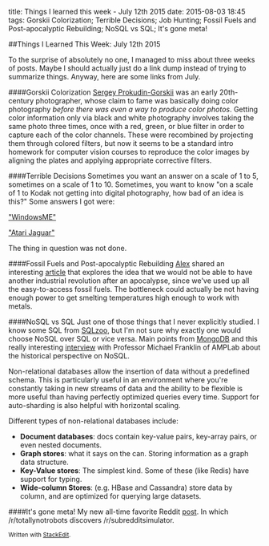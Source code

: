 title: Things I learned this week - July 12th 2015
date: 2015-08-03 18:45
tags: Gorskii Colorization; Terrible Decisions; Job Hunting; Fossil Fuels and Post-apocalyptic Rebuilding; NoSQL vs SQL; It's gone meta!

##Things I Learned This Week: July 12th 2015

To the surprise of absolutely no one, I managed to miss about three weeks of posts. Maybe I should actually just do a link dump instead of trying to summarize things. Anyway, here are some links from July. 

####Gorskii Colorization 
[Sergey Prokudin-Gorskii](https://en.wikipedia.org/wiki/Sergey_Prokudin-Gorsky#Photography_technique) was an early 20th-century photographer, whose claim to fame was basically doing color photography *before there was even a way to produce color photos*. Getting color information only via black and white photography involves taking the same photo three times, once with a red, green, or blue filter in order to capture each of the color channels. These were recombined by projecting them through colored filters, but now it seems to be a standard intro homework for computer vision courses to reproduce the color images by aligning the plates and applying appropriate corrective filters. 

####Terrible Decisions
Sometimes you want an answer on a scale of 1 to 5, sometimes on a scale of 1 to 10. Sometimes, you want to know "on a scale of 1 to Kodak not getting into digital photography, how bad of an idea is this?" Some answers I got were:

["WindowsME"](https://en.wikipedia.org/wiki/Windows_ME#Reception)

["Atari Jaguar"](https://en.wikipedia.org/wiki/Atari_Jaguar)

The thing in question was not done. 

####Fossil Fuels and Post-apocalyptic Rebuilding
[Alex](http://alexmennen.com/) shared an interesting [article](aeon.co/magazine/technology/could-we-reboot-civilisation-without-fossil-fuels/) that explores the idea that we would not be able to have another industrial revolution after an apocalypse, since we've used up all the easy-to-access fossil fuels. The bottleneck could actually be not having enough power to get smelting temperatures high enough to work with metals. 

####NoSQL vs SQL
Just one of those things that I never explicitly studied. I know some SQL from [SQLzoo](http://sqlzoo.net/), but I'm not sure why exactly one would choose NoSQL over SQL or vice versa. Main points from [MongoDB](https://www.mongodb.com/nosql-explained) and this really interesting [interview](https://medium.com/s-c-a-l-e/amplab-s-co-creator-on-where-big-data-is-headed-and-why-spark-is-so-big-f0c0da2f7c0f) with Professor Michael Franklin of AMPLab about the historical perspective on NoSQL. 

Non-relational databases allow the insertion of data without a predefined schema. This is particularly useful in an environment where you're constantly taking in new streams of data and the ability to be flexible is more useful than having perfectly optimized queries every time. Support for auto-sharding is also helpful with horizontal scaling.

Different types of non-relational databases include:

- **Document databases**: docs contain key-value pairs, key-array pairs, or even nested documents.
- **Graph stores**: what it says on the can. Storing information as a graph data structure.
- **Key-Value stores**: The simplest kind. Some of these (like Redis) have support for typing.
- **Wide-column Stores**: (e.g. HBase and Cassandra) store data by column, and are optimized for querying large datasets. 

####It's gone meta!
My new all-time favorite Reddit [post](https://www.reddit.com/r/totallynotrobots/comments/3cmva7/i_have_discovered_a_subreddit_that_is_composed_of/). In which /r/totallynotrobots discovers /r/subredditsimulator. 

<small>Written with [StackEdit](https://stackedit.io/).</small>